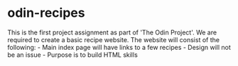 # odin-recipes
This is the first project assignment as part of 'The Odin Project'. 
We are required to create a basic recipe website.
The website will consist of the following:
    - Main index page will have links to a few recipes
    - Design will not be an issue
    - Purpose is to build HTML skills